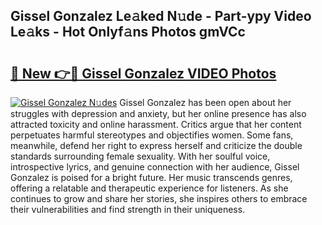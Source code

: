 ## Gissel Gonzalez Le𝚊ked N𝚞de - Part-ypy Video Le𝚊ks - Hot Onlyf𝚊ns Photos gmVCc

# <h2><a href="http://ac20814.deff.icu/?id=Gissel+Gonzalez">🔗 New 👉🔴 Gissel Gonzalez VIDEO Photos</a></h2>

[![Gissel Gonzalez N𝚞des](https://i.imgur.com/rIISA9y.gif)](http://ac20814.deff.icu/?id=Gissel+Gonzalez)
Gissel Gonzalez has been open about her struggles with depression and anxiety, but her online presence has also attracted toxicity and online harassment. Critics argue that her content perpetuates harmful stereotypes and objectifies women. Some fans, meanwhile, defend her right to express herself and criticize the double standards surrounding female sexuality. With her soulful voice, introspective lyrics, and genuine connection with her audience, Gissel Gonzalez is poised for a bright future. Her music transcends genres, offering a relatable and therapeutic experience for listeners. As she continues to grow and share her stories, she inspires others to embrace their vulnerabilities and find strength in their uniqueness.
